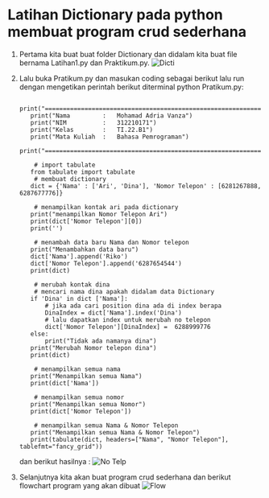  # Latihan Dictionary pada python membuat program crud sederhana
1. Pertama kita buat buat folder Dictionary dan didalam kita buat file bernama Latihan1.py dan Praktikum.py.
 ![Dicti](https://user-images.githubusercontent.com/115931631/204122777-a10be051-152e-4411-9c7e-e23e728386cc.png)
2. Lalu buka Pratikum.py dan masukan coding sebagai berikut lalu run dengan mengetikan perintah berikut diterminal python Pratikum.py:
 
          print("===================================================================")
          print("Nama         :   Mohamad Adria Vanza")
          print("NIM          :   312210171")
          print("Kelas        :   TI.22.B1")
          print("Mata Kuliah  :   Bahasa Pemrograman")
          print("===================================================================")

           # import tabulate 
          from tabulate import tabulate
           # membuat dictionary
          dict = {'Nama' : ['Ari', 'Dina'], 'Nomor Telepon' : [6281267888, 6287677776]}

           # menampilkan kontak ari pada dictionary
          print("menampilkan Nomor Telepon Ari")
          print(dict['Nomor Telepon'][0])
          print('')

           # menambah data baru Nama dan Nomor telepon
          print("Menambahkan data baru")
          dict['Nama'].append('Riko')
          dict['Nomor Telepon'].append('6287654544')
          print(dict)

           # merubah kontak dina 
           # mencari nama dina apakah didalam data Dictionary
          if 'Dina' in dict ['Nama']:
              # jika ada cari position dina ada di index berapa
              DinaIndex = dict['Nama'].index('Dina')
              # lalu dapatkan index untuk merubah no telepon
              dict['Nomor Telepon'][DinaIndex] =  6288999776
          else:
              print("Tidak ada namanya dina")
          print("Merubah Nomor telepon dina")
          print(dict)

           # menampilkan semua nama
          print("Menampilkan semua Nama")
          print(dict['Nama'])

           # menampilkan semua nomor
          print("Menampilkan semua Nomor")
          print(dict['Nomor Telepon'])

           # menampilkan semua Nama & Nomor Telepon
          print("Menampilkan semua Nama & Nomor Telepon")
          print(tabulate(dict, headers=["Nama", "Nomor Telepon"], tablefmt="fancy_grid"))

   dan berikut hasilnya :
  ![No Telp](https://user-images.githubusercontent.com/115931631/204122869-8d3c3ca6-74d9-49b3-94ee-aee471da5f26.png)
  
3. Selanjutnya kita akan buat program crud sederhana dan berikut flowchart program yang akan dibuat
![Flow](https://user-images.githubusercontent.com/115931631/204122940-01c10220-609f-4fbd-93ba-16586cfe7889.png)

